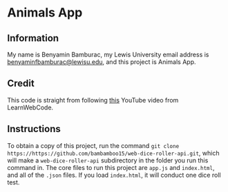 # Animals App

## Information

My name is Benyamin Bamburac, my Lewis University email address is [benyaminfbamburac@lewisu.edu](mailto:benyaminfbamburac@lewisu.edu), and this project is Animals App.

## Credit

This code is straight from following [this](https://www.youtube.com/watch?v=AVmGmLFcukM) YouTube video from LearnWebCode.

## Instructions

To obtain a copy of this project, run the command `git clone https://https://github.com/bambamboo15/web-dice-roller-api.git`, which will make a `web-dice-roller-api` subdirectory in the folder you run this command in. The core files to run this project are `app.js` and `index.html`, and all of the `.json` files. If you load `index.html`, it will conduct one dice roll test.